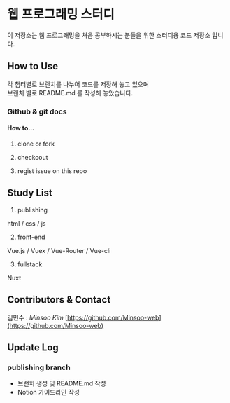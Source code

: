 # 웹 프로그래밍 스터디

이 저장소는 웹 프로그래밍을 처음 공부하시는 분들을 위한 스터디용 코드 저장소 입니다.

## How to Use

각 챕터별로 브랜치를 나누어 코드를 저장해 놓고 있으며  
브랜치 별로 README.md 를 작성해 놓았습니다.

### Github & git docs

#### How to...

1. clone or fork

2. checkcout

3. regist issue on this repo

## Study List

1. publishing

html / css / js

2. front-end

Vue.js / Vuex / Vue-Router / Vue-cli

3. fullstack

Nuxt

## Contributors & Contact

김민수 : _Minsoo Kim_
[https://github.com/Minsoo-web](https://github.com/Minsoo-web)

## Update Log

### publishing branch

- 브랜치 생성 및 README.md 작성
- Notion 가이드라인 작성
